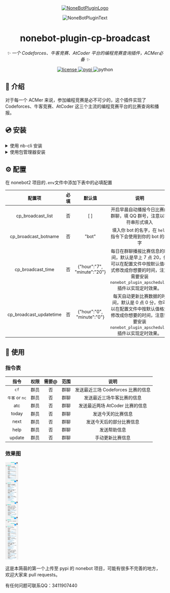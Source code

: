 <div align="center">
  <a href="https://v2.nonebot.dev/store"><img src="https://github.com/A-kirami/nonebot-plugin-template/blob/resources/nbp_logo.png" width="180" height="180" alt="NoneBotPluginLogo"></a>
  <br>
  <p><img src="https://github.com/A-kirami/nonebot-plugin-template/blob/resources/NoneBotPlugin.svg" width="240" alt="NoneBotPluginText"></p>
</div>

<div align="center">

# nonebot-plugin-cp-broadcast

_✨ 一个 Codeforces、牛客竞赛、AtCoder 平台的编程竞赛查询插件，ACMer必备 ✨_


<a href="./LICENSE">
    <img src="https://img.shields.io/github/license/HuParry/nonebot-plugin-cp-broadcast.svg" alt="license">
</a>
<a href="https://pypi.python.org/pypi/nonebot-plugin-cp-broadcast">
    <img src="https://img.shields.io/pypi/v/nonebot-plugin-cp-broadcast.svg" alt="pypi">
</a>
<img src="https://img.shields.io/badge/python-3.8+-blue.svg" alt="python">

</div>

## 📖 介绍

对于每一个 ACMer 来说，参加编程竞赛是必不可少的，这个插件实现了 Codeforces、牛客竞赛、AtCoder 这三个主流的编程竞赛平台的比赛查询和播报。

## 💿 安装

<details>
<summary>使用 nb-cli 安装</summary>
在 nonebot2 项目的根目录下打开命令行, 输入以下指令即可安装

    nb plugin install nonebot-plugin-cp-broadcast

</details>

<details>
<summary>使用包管理器安装</summary>
在 nonebot2 项目的插件目录下, 打开命令行, 根据你使用的包管理器, 输入相应的安装命令

<details>
<summary>pip</summary>

    pip install nonebot-plugin-cp-broadcast
</details>
<details>
<summary>pdm</summary>

    pdm add nonebot-plugin-cp-broadcast
</details>
<details>
<summary>poetry</summary>

    poetry add nonebot-plugin-cp-broadcast
</details>
<details>
<summary>conda</summary>

    conda install nonebot-plugin-cp-broadcast
</details>

打开 nonebot2 项目根目录下的 `pyproject.toml` 文件, 在 `[tool.nonebot]` 部分追加写入

    plugins = ["nonebot_plugin_cp_broadcast"]

</details>

## ⚙️ 配置

在 nonebot2 项目的`.env`文件中添加下表中的必填配置

| 配置项 | 必填 | 默认值 | 说明 |
|:-----:|:----:|:----:|:----:|
| cp_broadcast_list | 否 | [ ] | 开启早晨自动播报今日比赛的群聊，填 QQ 群号，注意以字符串形式填入 |
| cp_broadcast_botname | 否 | "bot" | 填入你 bot 的名字，在 `help` 指令下会使用到你的 bot 的名字 |
| cp_broadcast_time | 否 | {"hour":"7", "minute":"20"} | 每日在群聊播报比赛信息的时间，默认是早上 7 点 20，你可以在配置文件中按默认值格式修改成你想要的时间，注意需要安装 `nonebot_plugin_apscheduler` 插件以实现定时效果。 |
| cp_broadcast_updatetime | 否 | {"hour":"0", "minute":"0"} | 每天自动更新比赛数据的时间，默认是 0 点 0 分，你可以在配置文件中按默认值格式修改成你想要的时间，注意需要安装 `nonebot_plugin_apscheduler` 插件以实现定时效果。 |

## 🎉 使用
### 指令表
| 指令 | 权限 | 需要@ | 范围 | 说明 |
|:-----:|:----:|:----:|:----:|:----:|
| `cf` | 群员 | 否 | 群聊 | 发送最近三场 Codeforces 比赛的信息 |
| `牛客` or `nc` | 群员 | 否 | 群聊 | 发送最近三场牛客比赛的信息 |
| atc | 群员 | 否 | 群聊 | 发送最近两场 AtCoder 比赛的信息 |
| today | 群员 | 否 | 群聊 | 发送今天的比赛信息 |
| next | 群员 | 否 | 群聊 | 发送今天后的部分比赛信息 |
| help | 群员 | 否 | 群聊 | 发送帮助信息 |
| update | 群员 | 否 | 群聊 | 手动更新比赛信息 |
### 效果图
<img src="./docs/preview.webp" style="zoom:30%;" />

这是本蒟蒻的第一个上传至 pypi 的 nonebot 项目，可能有很多不完善的地方，欢迎大家来 pull requests。 

有任何问题可联系QQ：3411907440
